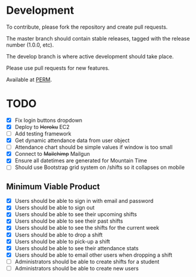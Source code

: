 Development
===========
To contribute, please fork the repository and create pull requests.

The master branch should contain stable releases, tagged with the release number (1.0.0, etc).

The develop branch is where active development should take place.

Please use pull requests for new features.

Available at [PERM](http://54.186.106.12/).

TODO
====
- [x] Fix login buttons dropdown
- [x] Deploy to ~~Heroku~~ EC2
- [ ] Add testing framework
- [x] Get dynamic attendance data from user object
- [ ] Attendance chart should be simple values if window is too small
- [x] Connect to ~~Mailchimp~~ Mailgun
- [x] Ensure all datetimes are generated for Mountain Time
- [ ] Should use Bootstrap grid system on /shifts so it collapses on mobile

Minimum Viable Product
----------------------
- [x] Users should be able to sign in with email and password
- [x] Users should be able to sign out
- [x] Users should be able to see their upcoming shifts
- [x] Users should be able to see their past shifts
- [x] Users should be able to see the shifts for the current week
- [x] Users should be able to drop a shift
- [x] Users should be able to pick-up a shift
- [x] Users should be able to see their attendance stats
- [x] Users should be able to email other users when dropping a shift
- [ ] Administrators should be able to create shifts for a student
- [ ] Administrators should be able to create new users
